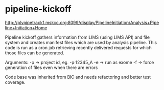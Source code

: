 # pipeline-kickoff

http://plvpipetrack1.mskcc.org:8099/display/PipelineInitiation/Analysis+Pipeline+Initiation+Home

Pipeline kickoff gathers information from LIMS (using LIMS API) and file system and creates manifest files which are used by analysis pipeline. 
This code is run as a cron job retrieving recently delivered requests for which those files can be generated.

Arguments:
 -p -> project id, eg. -p 12345_A
 -e -> run as exome
 -f -> force generation of files even when there are errors

Code base was inherited from BIC and needs refactoring and better test coverage. 
